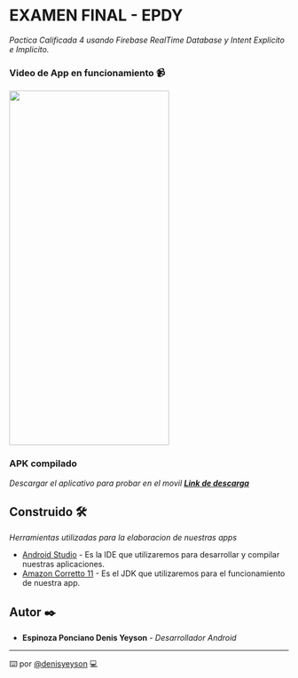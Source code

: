 # EXAMEN FINAL - EPDY

_Pactica Calificada 4 usando Firebase RealTime Database y Intent Explicito e Implicito._

### Video de App en funcionamiento 📹

<img src="https://i.imgur.com/hVrxAAB.gif" width="288" height="640" />

### APK compilado

_Descargar el aplicativo para probar en el movil **[Link de descarga](https://1drv.ms/u/s!AoCMd_tc7sl2gpxJU-YJSzVskzTyyg?e=3UYA4k)**_

## Construido 🛠️

_Herramientas utilizadas para la elaboracion de nuestras apps_

- [Android Studio](https://developer.android.com/studio#downloads) - Es la IDE que utilizaremos para desarrollar y compilar nuestras aplicaciones.
- [Amazon Corretto 11](https://docs.aws.amazon.com/corretto/latest/corretto-11-ug/downloads-list.html) - Es el JDK que utilizaremos para el funcionamiento de nuestra app.

## Autor ✒️

- **Espinoza Ponciano Denis Yeyson** - _Desarrollador Android_

---

⌨️ por [@denisyeyson](https://github.com/denis-yeyson) 💻
